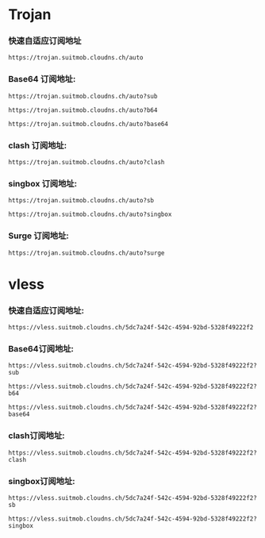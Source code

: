 # Trojan 

### 快速自适应订阅地址
```
https://trojan.suitmob.cloudns.ch/auto
```

### Base64 订阅地址:
```
https://trojan.suitmob.cloudns.ch/auto?sub
```
```
https://trojan.suitmob.cloudns.ch/auto?b64
```
```
https://trojan.suitmob.cloudns.ch/auto?base64
```

### clash 订阅地址:
```
https://trojan.suitmob.cloudns.ch/auto?clash
```

### singbox 订阅地址:
```
https://trojan.suitmob.cloudns.ch/auto?sb
```
```
https://trojan.suitmob.cloudns.ch/auto?singbox
```

### Surge 订阅地址:
```
https://trojan.suitmob.cloudns.ch/auto?surge
```

# vless

### 快速自适应订阅地址:
```
https://vless.suitmob.cloudns.ch/5dc7a24f-542c-4594-92bd-5328f49222f2
```

### Base64订阅地址:
```
https://vless.suitmob.cloudns.ch/5dc7a24f-542c-4594-92bd-5328f49222f2?sub
```
```
https://vless.suitmob.cloudns.ch/5dc7a24f-542c-4594-92bd-5328f49222f2?b64
```
```
https://vless.suitmob.cloudns.ch/5dc7a24f-542c-4594-92bd-5328f49222f2?base64
```

### clash订阅地址:
```
https://vless.suitmob.cloudns.ch/5dc7a24f-542c-4594-92bd-5328f49222f2?clash
```

### singbox订阅地址:
```
https://vless.suitmob.cloudns.ch/5dc7a24f-542c-4594-92bd-5328f49222f2?sb
```
```
https://vless.suitmob.cloudns.ch/5dc7a24f-542c-4594-92bd-5328f49222f2?singbox
```
